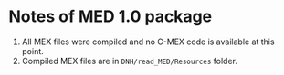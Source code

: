 # Notes of MED 1.0 package

1. All MEX files were compiled and no C-MEX code is available at this point.
1. Compiled MEX files are in ```DNH/read_MED/Resources``` folder.
